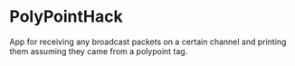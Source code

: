 PolyPointHack
=============

App for receiving any broadcast packets on a certain channel and printing them
assuming they came from a polypoint tag.
